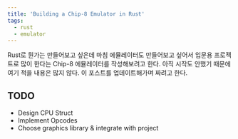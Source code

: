 ```yaml
---
title: 'Building a Chip-8 Emulator in Rust'
tags:
  - rust
  - emulator
---
```


Rust로 뭔가는 만들어보고 싶은데 마침 에뮬레이터도 만들어보고 싶어서 입문용 프로젝트로 많이 한다는 Chip-8 에뮬레이터를 작성해보려고 한다. 아직 시작도 안했기 때문에 여기 적을 내용은 많지 않다. 이 포스트를 업데이트해가며 짜려고 한다.

## TODO

- Design CPU Struct
- Implement Opcodes
- Choose graphics library & integrate with project
